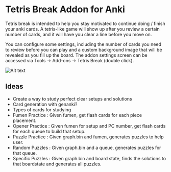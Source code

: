 # Tetris Break Addon for Anki
Tetris break is intended to help you stay motivated to continue doing / finish your anki cards. A tetris-like game will show up after you review a certain number of cards, and it will have you clear a line before you move on.

You can configure some settings, including the number of cards you need to review before you can play and a custom background image that will be revealed as you fill up the board.
The addon settings screen can be accessed via Tools -> Add-ons -> Tetris Break (double click).

![Alt text](preview/addon-preview.gif?raw=true "Addon Preview")

## Ideas
+ Create a way to study perfect clear setups and solutions
+ Card generation with genanki?
+ Types of cards for studying
 + Fumen Practice : Given fumen, get flash cards for each piece placement.
 + Opener Practice : Given fumen for setup and PC number, get flash cards for
   each queue to build that setup.
 + Puzzle Practice : Given graph.bin and fumen, generates puzzles to help user.
 + Random Puzzles : Given graph.bin and a queue, generates puzzles for that
   queue.
 + Specific Puzzles : Given graph.bin and board state, finds the solutions to
   that boardstate and generates all puzzles.

